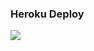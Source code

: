### Heroku Deploy


<a href="https://dashboard.heroku.com/new?button-url=https%3A%2F%2Fgithub.com%2Fstrapi%2Fstrapi-heroku-template&template=https://github.com/FollowNaim/Ultroidbot">
<img src="https://assets.strapi.io/uploads/Deploy_button_heroku_b1043fc67d.png" />
</a>

